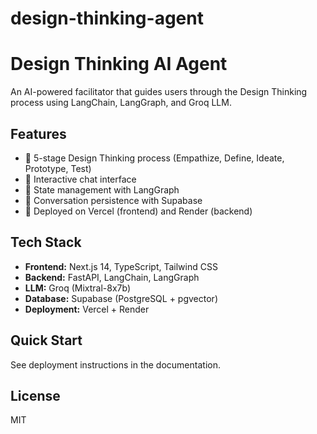 # design-thinking-agent
# Design Thinking AI Agent

An AI-powered facilitator that guides users through the Design Thinking process using LangChain, LangGraph, and Groq LLM.

## Features

- 🎯 5-stage Design Thinking process (Empathize, Define, Ideate, Prototype, Test)
- 💬 Interactive chat interface
- 🔄 State management with LangGraph
- 💾 Conversation persistence with Supabase
- 🚀 Deployed on Vercel (frontend) and Render (backend)

## Tech Stack

- **Frontend:** Next.js 14, TypeScript, Tailwind CSS
- **Backend:** FastAPI, LangChain, LangGraph
- **LLM:** Groq (Mixtral-8x7b)
- **Database:** Supabase (PostgreSQL + pgvector)
- **Deployment:** Vercel + Render

## Quick Start

See deployment instructions in the documentation.

## License

MIT
